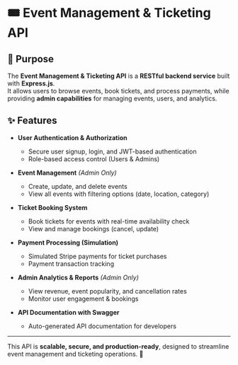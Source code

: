 # 🎟️ Event Management & Ticketing API

## 📌 Purpose

The **Event Management & Ticketing API** is a **RESTful backend service** built with **Express.js**.  
It allows users to browse events, book tickets, and process payments, while providing **admin capabilities** for managing events, users, and analytics.

## ✨ Features

- **User Authentication & Authorization**  
  - Secure user signup, login, and JWT-based authentication  
  - Role-based access control (Users & Admins)

- **Event Management** *(Admin Only)*  
  - Create, update, and delete events  
  - View all events with filtering options (date, location, category)

- **Ticket Booking System**  
  - Book tickets for events with real-time availability check  
  - View and manage bookings (cancel, update)

- **Payment Processing (Simulation)**  
  - Simulated Stripe payments for ticket purchases  
  - Payment transaction tracking

- **Admin Analytics & Reports** *(Admin Only)*  
  - View revenue, event popularity, and cancellation rates  
  - Monitor user engagement & bookings

- **API Documentation with Swagger**  
  - Auto-generated API documentation for developers  

---
This API is **scalable, secure, and production-ready**, designed to streamline event management and ticketing operations. 🚀  
